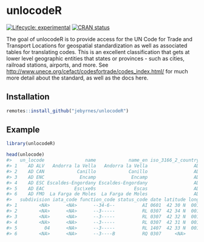 
<!-- README.md is generated from README.Rmd. Please edit that file -->

# unlocodeR

<!-- badges: start -->

[![Lifecycle:
experimental](https://img.shields.io/badge/lifecycle-experimental-orange.svg)](https://www.tidyverse.org/lifecycle/#experimental)
[![CRAN
status](https://www.r-pkg.org/badges/version/unlocodeR)](https://CRAN.R-project.org/package=unlocodeR)
<!-- badges: end -->

The goal of unlocodeR is to provide access for the UN Code for Trade and
Transport Locations for geospatial standardization as well as associated
tables for translating codes. This is an excellent classification that
gets at lower level geographic entities that states or provinces - such
as cities, railroad stations, airports, and more. See
<http://www.unece.org/cefact/codesfortrade/codes_index.html/> for much
more detail about the standard, as well as the docs here.

## Installation

<!--
You can install the released version of unlocodeR from [CRAN](https://CRAN.R-project.org) with:

``` r
install.packages("unlocodeR")
```
-->

``` r
remotes::install_github("jebyrnes/unlocodeR")
```

## Example

``` r
library(unlocodeR)

head(unlocode)
#>   un_locode               name            name_en iso_3166_2_country
#> 1    AD ALV   Andorra la Vella   Andorra la Vella                 AD
#> 2    AD CAN            Canillo            Canillo                 AD
#> 3    AD ENC             Encamp             Encamp                 AD
#> 4    AD ESC Escaldes-Engordany Escaldes-Engordany                 AD
#> 5    AD EAC           Esc\xe0s              Escas                 AD
#> 6    AD FMO  La Farga de Moles  La Farga de Moles                 AD
#>   subdivision iata_code function_code status_code date latitude longitude
#> 1        <NA>      <NA>      --34-6--          AI 0601  42 30 N  001 31 E
#> 2        <NA>      <NA>      --3-----          RL 0307  42 34 N  001 35 E
#> 3        <NA>      <NA>      --3-----          RL 0307  42 32 N  001 34 E
#> 4        <NA>      <NA>      --3-----          RL 0307  42 31 N  001 33 E
#> 5          04      <NA>      --3-----          RL 1407  42 33 N  001 31 E
#> 6        <NA>      <NA>      --3----B          RQ 0307     <NA>      <NA>
```
